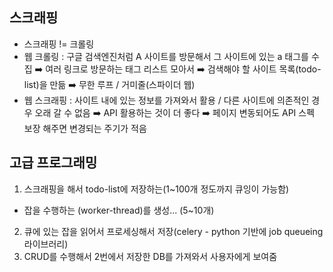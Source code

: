 ## 스크래핑
- 스크래핑 != 크롤링
- 웹 크롤링 : 구글 검색엔진처럼 A 사이트를 방문해서 그 사이트에 있는 a 태그를 수집 ➡️ 여러 링크로 방문하는 태그 리스트 모아서 ➡️ 검색해야 할 사이트 목록(todo-list)을 만듦 ➡️ 무한 루프 / 거미줄(스파이더 웹)
- 웹 스크래핑 : 사이트 내에 있는 정보를 가져와서 활용 / 다른 사이트에 의존적인 경우 오래 갈 수 없음 ➡️ API 활용하는 것이 더 좋다 ➡️ 페이지 변동되어도 API 스펙 보장 해주면 변경되는 주기가 적음

## 고급 프로그래밍
1. 스크래핑을 해서 todo-list에 저장하는(1~100개 정도까지 큐잉이 가능함)
  - 잡을 수행하는 (worker-thread)를 생성... (5~10개)
2. 큐에 있는 잡을 읽어서 프로세싱해서 저장(celery - python 기반에 job queueing 라이브러리)
3. CRUD를 수행해서 2번에서 저장한 DB를 가져와서 사용자에게 보여줌